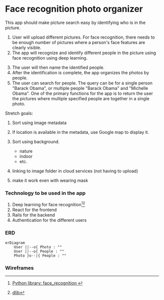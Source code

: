 # **Face recognition photo organizer**

This app should make picture search easy by identifying who is in the picture.

1. User will upload different pictures. For face recognition, there needs to be enough number of pictures where a person's face features are clearly visible.
2. The app will recognize and identify different people in the picture using face recognition using deep learning.

[^face-recognition-repository]: [Python library: face_recognition ](https://github.com/ageitgey/face_recognition)
[^dlib]: [dlib](https://github.com/ageitgey/face_recognition)

3. The user will then name the identified people.
4. After the identification is complete, the app organizes the photos by people. 
5. The user can search for people. The query can be for a single person "Barack Obama", or multiple people "Barack Obama" and "Michelle Obama". One of the primary functions for the app is to return the user the pictures where multiple specified people are together in a single photo.

Stretch goals:

1. Sort using image metadata

2. If location is available in the metadata, use Google map to display it.

2. Sort using background.
   - nature
   - indoor
   - etc.

3. linking to image folder in cloud services (not having to upload)

4. make it work even with wearing mask

### **Technology to be used in the app**

1. Deep learning for face recognition[^face-recognition-repository][^dlib]
2. React for the frontend
3. Rails for the backend
4. Authentication for the different users

### **ERD**

```mermaid
erDiagram
    User ||--o{ Photo : ""
    User ||--o{ People : ""
    Photo }o--|{ People : ""
```

### Wireframes



